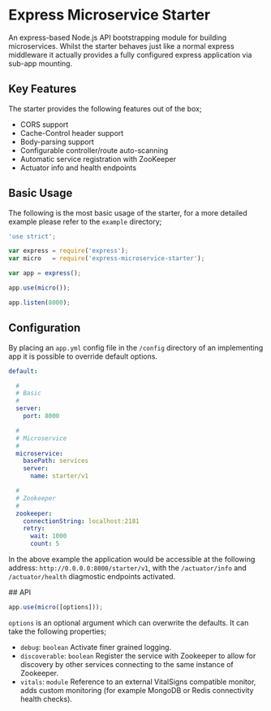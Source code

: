 # Express Microservice Starter

An express-based Node.js API bootstrapping module for building microservices. Whilst the starter behaves just like a normal express middleware it actually provides a fully configured express application via sub-app mounting.

## Key Features

The starter provides the following features out of the box;

* CORS support
* Cache-Control header support
* Body-parsing support
* Configurable controller/route auto-scanning
* Automatic service registration with ZooKeeper
* Actuator info and health endpoints

## Basic Usage

The following is the most basic usage of the starter, for a more detailed example please refer to the `example` directory;

```javascript
'use strict';

var express = require('express');
var micro   = require('express-microservice-starter');

var app = express();

app.use(micro());

app.listen(8000);

```

## Configuration

By placing an `app.yml` config file in the `/config` directory of an implementing app it is possible to override default options.

```yml
default:

  #
  # Basic
  #
  server:
    port: 8000

  #
  # Microservice
  #
  microservice:
    basePath: services
    server:
      name: starter/v1

  #
  # Zookeeper
  #
  zookeeper:
    connectionString: localhost:2181
    retry:
      wait: 1000
      count: 5

```

In the above example the application would be accessible at the following address: `http://0.0.0.0:8000/starter/v1`, with the `/actuator/info` and `/actuator/health` diagmostic endpoints activated.

## API

```javascript
app.use(micro([options]));
```

`options` is an optional argument which can overwrite the defaults. It can take the following properties;

- `debug`: `boolean` Activate finer grained logging.
- `discoverable`: `boolean` Register the service with Zookeeper to allow for discovery by other services connecting to the same instance of Zookeeper.
- `vitals`: `module` Reference to an external VitalSigns compatible monitor, adds custom monitoring (for example MongoDB or Redis connectivity health checks).
